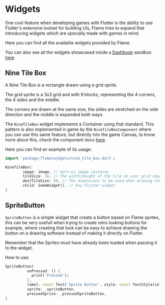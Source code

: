 # Widgets

One cool feature when developing games with Flutter is the ability to use Flutter's extensive toolset for building UIs, Flame tries to expand that introducing widgets which are specially made with games in mind.

Here you can find all the available widgets provided by Flame.

You can also see all the widgets showcased inside a [Dashbook](https://github.com/erickzanardo/dashbook) sandbox [here](/docs/examples/widgets)

## Nine Tile Box

A Nine Tile Box is a rectangle drawn using a grid sprite.

The grid sprite is a 3x3 grid and with 9 blocks, representing the 4 corners, the 4 sides and the middle.

The corners are drawn at the same size, the sides are stretched on the side direction and the middle is expanded both ways.

The `NineTileBox` widget implements a Container using that standard. This pattern is also implemented in game by the `NineTileBoxComponent` where you can use this same feature, but directly into the game Canvas, to know more about this, check the component docs [here](doc/components.md#nine-tile-box-component).

Here you can find an example of its usage:

```dart
import 'package:flame/widgets/nine_tile_box.dart';

NineTileBox(
        image: image, // dart:ui image instance
        tileSize: 16, // The width/height of the tile on your grid image
        destTileSize: 50, // The dimensions to be used when drawing the tile on the canvas
        child: SomeWidget(), // Any Flutter widget
)
```

## SpriteButton

`SpriteButton` is a simple widget that create a button based on Flame sprites, this can be very usefull when trying to create retro looking buttons for example, where creating that look can be easy to achieve drawing the button on a drawing software instead of making it directly on Flutter.

Remember that the Sprites must have already been loaded when passing it to the widget.

How to use:

```dart
SpriteButton(
          onPressed: () {
            print('Pressed');
          },
          label: const Text('Sprite Button', style: const TextStyle(color: const Color(0xFF5D275D))),
          sprite: _spriteButton,
          pressedSprite: _pressedSpriteButton,
)
```
